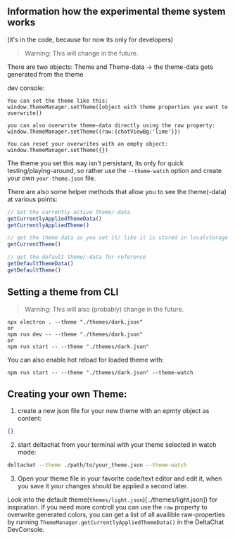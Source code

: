 ## Information how the experimental theme system works

(it's in the code, because for now its only for developers)

> Warning: This will change in the future.

There are two objects: Theme and Theme-data -> the theme-data gets generated from the theme

dev console:

```
You can set the theme like this:
window.ThemeManager.setTheme([object with theme properties you want to overwrite])

you can also overwrite theme-data directly using the raw property:
window.ThemeManager.setTheme({raw:{chatViewBg:'lime'}})

You can reset your overwrites with an empty object:
window.ThemeManager.setTheme({})
```

The theme you set this way isn't persistant, its only for quick testing/playing-around,
so rather use the `--theme-watch` option and create your own `your-theme.json` file.

There are also some helper methods that allow you to see the theme(-data) at various points:

```js
// Get the currently active theme/-data
getCurrentlyAppliedThemeData()
getCurrentlyAppliedTheme()

// get the theme data as you set it/ like it is stored in localstorage
getCurrentTheme()

// get the default theme/-data for reference
getDefaultThemeData()
getDefaultTheme()
```

## Setting a theme from CLI

> Warning: This will also (probably) change in the future.

```
npx electron . --theme "./themes/dark.json"
or
npm run dev -- --theme "./themes/dark.json"
or
npm run start -- --theme "./themes/dark.json"
```

You can also enable hot reload for loaded theme with:

```
npm run start -- --theme "./themes/dark.json" --theme-watch
```

## Creating your own Theme:

1. create a new json file for your new theme with an epmty object as content:

```json
{}
```

2. start deltachat from your terminal with your theme selected in watch mode:

```sh
deltachat --theme ./path/to/your_theme.json --theme-watch
```

3. Open your theme file in your favorite code/text editor and edit it,
   when you save it your changes should be applied a second later.

Look into the default theme(`themes/light.json`)[../themes/light.json]) for inspiration.
If you need more controll you can use the `raw` property to overwrite generated colors, you can get a list of all availible raw-properties by running `ThemeManager.getCurrentlyAppliedThemeData()` in the DeltaChat DevConsole.
